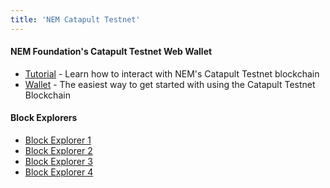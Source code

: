 ```yaml
---
title: 'NEM Catapult Testnet'
---
```


#### NEM Foundation's Catapult Testnet Web Wallet
* [Tutorial]( https://forum.nem.io/t/guide-to-using-nf-catapult-testnet-beta-wallet/22045) - Learn how to interact with NEM's Catapult Testnet blockchain
* [Wallet](http://nfwallet.z31.web.core.windows.net/) - The easiest way to get started with using the Catapult Testnet Blockchain

#### Block Explorers
* [Block Explorer 1](http://40.90.163.184:8000/#/blocks/0) 
* [Block Explorer 2](http://13.114.200.132:8000/#/blocks/0)
* [Block Explorer 3](http://13.114.200.132:8000/#/blocks/0)
* [Block Explorer 4](http://13.114.200.132:8000/#/blocks/0)
